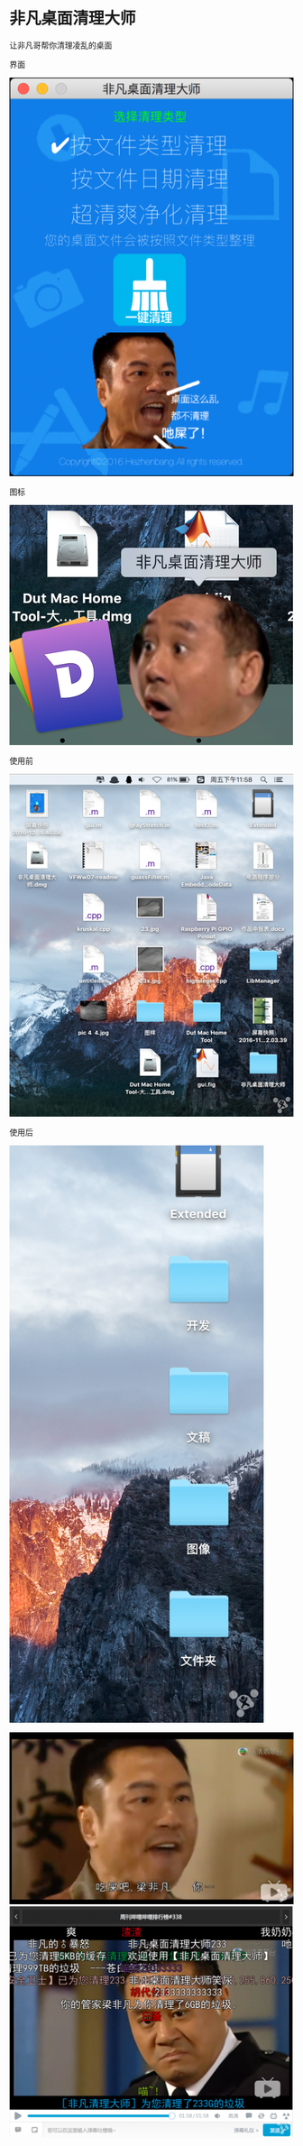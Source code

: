 # 非凡桌面清理大师
让非凡哥帮你清理凌乱的桌面

界面

![](ui.PNG)


图标

![](icon.PNG)

使用前

![](before.PNG)

使用后

![](after.PNG)

![](liuxing.PNG)
![](feifan.PNG)



